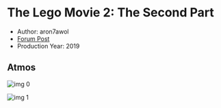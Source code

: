 # The Lego Movie 2: The Second Part

* Author: aron7awol
* [Forum Post](https://www.avsforum.com/threads/bass-eq-for-filtered-movies.2995212/post-57937710)
* Production Year: 2019

## Atmos

![img 0](https://i.imgur.com/aOb677L.jpg)

![img 1](https://i.imgur.com/uVSnUY3.jpg)

